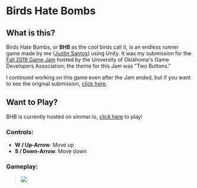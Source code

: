 # Birds Hate Bombs

## What is this?
Birds Hate Bombs, or **BHB** as the cool birds call it, is an endless runner game made by me ([Justin Santos](https://stinsan.com/)) using Unity. It was my submission for the [Fall 2019 Game Jam](https://itch.io/jam/ou-gda-fall-2019-game-jam) hosted by the University of Oklahoma's Game Developers Association; the theme for this Jam was "Two Buttons."

I continued working on this game even after the Jam ended, but if you want to see the original submission, [click here](https://stinsan.itch.io/birds-hate-bombs).

## Want to Play?
BHB is currently hosted on simmer.io, [click here](https://simmer.io/@Stinsan/birds-hate-bombs) to play!

### Controls:
- **W / Up-Arrow**: Move up
- **S / Down-Arrow**: Move down

### Gameplay: 
> ![](https://media.giphy.com/media/YmWNsII8HMy1JodVXZ/giphy.gif)
